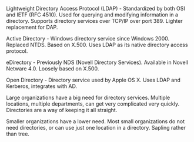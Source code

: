 Lightweight Directory Access Protocol (LDAP) - Standardized by both OSI and IETF (RFC 4510). Used for querying and modifying information in a directory. Supports directory services over TCP/IP over port 389. 
	Lighter replacement for DAP. 

Active Directory - Windows directory service since Windows 2000. Replaced NTDS. Based on X.500. Uses LDAP as its native directory access protocol. 

eDirectory - Previously NDS (Novell Directory Services). Available in Novell Netware 4.0. Loosely based on X.500.

Open Directory - Directory service used by Apple OS X. Uses LDAP and Kerberos, integrates with AD.

Large organizations have a big need for directory services. Multiple locations, multiple departments, can get very complicated very quickly. Directories are a way of keeping it all straight.

Smaller organizations have a lower need. Most small organizations do not need directories, or can use just one location in a directory. Sapling rather than tree.